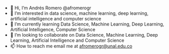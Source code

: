- 👋 Hi, I’m Andrés Romero @afromerogr
- 👀 I’m interested in data science, machine learning, deep learning, artificial intelligence and computer science
- 🌱 I’m currently learning Data Science, Machine Learning, Deep Learning, Artificial Intelligence, Computer Science
- 💞️ I’m looking to collaborate on Data Science, Machine Learning, Deep Learning, Artificial Intelligence and Computer Science
- 📫 How to reach me email me at afromerogr@unal.edu.co

<!---
afromerogr/afromerogr is a ✨ special ✨ repository because its `README.md` (this file) appears on your GitHub profile.
You can click the Preview link to take a look at your changes.
--->
